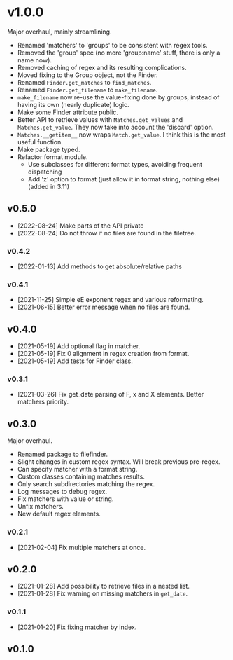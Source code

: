 
# v1.0.0

Major overhaul, mainly streamlining.
- Renamed 'matchers' to 'groups' to be consistent with regex tools.
- Removed the 'group' spec (no more 'group:name' stuff, there is only a name now).
- Removed caching of regex and its resulting complications.
- Moved fixing to the Group object, not the Finder.
- Renamed `Finder.get_matches` to `find_matches`.
- Renamed `Finder.get_filename` to `make_filename`.
- `make_filename` now re-use the value-fixing done by groups, instead of having its own (nearly duplicate) logic.
- Make some Finder attribute public.
- Better API to retrieve values with `Matches.get_values` and `Matches.get_value`.
  They now take into account the 'discard' option.
- `Matches.__getitem__` now wraps `Match.get_value`. I think this is the most useful function.
- Make package typed.
- Refactor format module.
  - Use subclasses for different format types, avoiding frequent dispatching
  - Add 'z' option to format (just allow it in format string, nothing else) (added in 3.11)

## v0.5.0

- [2022-08-24] Make parts of the API private
- [2022-08-24] Do not throw if no files are found in the filetree.

### v0.4.2

- [2022-01-13] Add methods to get absolute/relative paths

### v0.4.1

- [2021-11-25] Simple eE exponent regex and various reformating.
- [2021-06-15] Better error message when no files are found.

## v0.4.0

- [2021-05-19] Add optional flag in matcher. 
- [2021-05-19] Fix 0 alignment in regex creation from format.
- [2021-05-19] Add tests for Finder class.

### v0.3.1

- [2021-03-26] Fix get_date parsing of F, x and X elements. Better matchers priority.

## v0.3.0

Major overhaul.
- Renamed package to filefinder.
- Slight changes in custom regex syntax. Will break previous pre-regex.
- Can specify matcher with a format string.
- Custom classes containing matches results.
- Only search subdirectories matching the regex.
- Log messages to debug regex.
- Fix matchers with value or string.
- Unfix matchers.
- New default regex elements.


### v0.2.1

- [2021-02-04] Fix multiple matchers at once.

## v0.2.0

- [2021-01-28] Add possibility to retrieve files in a nested list.
- [2021-01-28] Fix warning on missing matchers in `get_date`.

### v0.1.1

- [2021-01-20] Fix fixing matcher by index.

## v0.1.0


